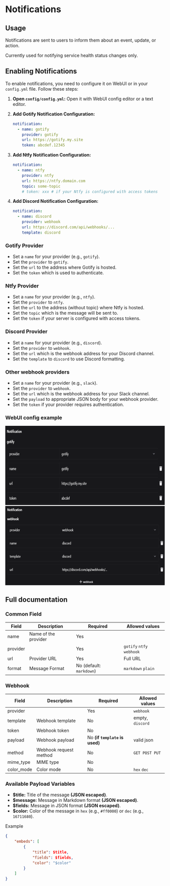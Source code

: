 # Notifications

## Usage

Notifications are sent to users to inform them about an event, update, or action.

Currently used for notifying service health status changes only.

## Enabling Notifications

To enable notifications, you need to configure it on WebUI or in your `config.yml` file. Follow these steps:

1. **Open `config/config.yml`:**
   Open it with WebUI config editor or a text editor.

2. **Add Gotify Notification Configuration:**

   ```yaml
   notification:
     - name: gotify
       provider: gotify
       url: https://gotify.my.site
       token: abcdef.12345
   ```

3. **Add Ntfy Notification Configuration:**

   ```yaml
   notification:
     - name: ntfy
       provider: ntfy
       url: https://ntfy.domain.com
       topic: some-topic
       # token: xxx # if your Ntfy is configured with access tokens
   ```

4. **Add Discord Notification Configuration:**

   ```yaml
   notification:
     - name: discord
       provider: webhook
       url: https://discord.com/api/webhooks/...
       template: discord
   ```

### Gotify Provider

- Set a `name` for your provider (e.g., `gotify`).
- Set the `provider` to `gotify`.
- Set the `url` to the address where Gotify is hosted.
- Set the `token` which is used to authenticate.

### Ntfy Provider

- Set a `name` for your provider (e.g., `ntfy`).
- Set the `provider` to `ntfy`.
- Set the `url` to the address (without topic) where Ntfy is hosted.
- Set the `topic` which is the message will be sent to.
- Set the `token` if your server is configured with access tokens.

### Discord Provider

- Set a `name` for your provider (e.g., `discord`).
- Set the `provider` to `webhook`.
- Set the `url` which is the webhook address for your Discord channel.
- Set the `template` to `discord` to use Discord formatting.

### Other webhook providers

- Set a `name` for your provider (e.g., `slack`).
- Set the `provider` to `webhook`.
- Set the `url` which is the webhook address for your Slack channel.
- Set the `payload` to appropriate JSON body for your webhook provider.
- Set the `token` if your provider requires authentication.

### WebUI config example

<img src="/images/config/gotify-notification.png" height="250" alt="Gotify Notification" title="Gotify Notification"/>
<img src="/images/config/discord-notification.png" height="250" alt="Discord Notification" title="Discord Notification"/>

## Full documentation

### Common Field

| Field    | Description          | Required                 | Allowed values            |
| -------- | -------------------- | ------------------------ | ------------------------- |
| name     | Name of the provider | Yes                      |                           |
| provider |                      | Yes                      | `gotify` `ntfy` `webhook` |
| url      | Provider URL         | Yes                      | Full URL                  |
| format   | Message Format       | No (default: `markdown`) | `markdown` `plain`        |

### Webhook

| Field      | Description            | Required                       | Allowed values   |
| ---------- | ---------------------- | ------------------------------ | ---------------- |
| provider   |                        | Yes                            | `webhook`        |
| template   | Webhook template       | No                             | empty, `discord` |
| token      | Webhook token          | No                             |                  |
| payload    | Webhook payload        | No **(if `template` is used)** | valid json       |
| method     | Webhook request method | No                             | `GET POST PUT`   |
| mime_type  | MIME type              | No                             |                  |
| color_mode | Color mode             | No                             | `hex` `dec`      |

### Available Payload Variables

- **$title:** Title of the message **(JSON escaped)**.
- **$message:** Message in Markdown format **(JSON escaped)**.
- **$fields:** Message in JSON format **(JSON escaped)**.
- **$color:** Color of the message in `hex` (e.g., `#ff0000`) or `dec` (e.g., `16711680`).

Example

```json
{
    "embeds": [
        {
            "title": $title,
            "fields": $fields,
            "color": "$color"
        }
    ]
}
```
